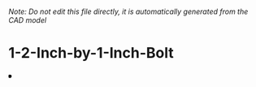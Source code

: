 ###### Note: Do not edit this file directly, it is automatically generated from the CAD model

# 1-2-Inch-by-1-Inch-Bolt

![](/project.svg)

